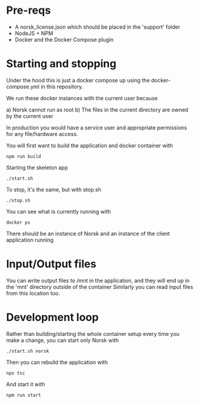 # Pre-reqs

- A norsk_license.json which should be placed in the 'support' folder
- NodeJS + NPM 
- Docker and the Docker Compose plugin

# Starting and stopping

Under the hood this is just a docker compose up using the docker-compose.yml in this repository.

We run these docker instances with the current user because 

a) Norsk cannot run as root
b) The files in the current directory are owned by the current user

In production you would have a service user and appropriate permissions for any file/hardware access.

You will first want to build the application and docker container with

```
npm run build
```

Starting the skeleton app

```
./start.sh
```

To stop, it's the same, but with stop.sh

```
./stop.sh 
```

You can see what is currently running with

```
docker ps
```

There should be an instance of Norsk and an instance of the client application running


# Input/Output files

You can write output files to /mnt in the application, and they will end up in the 'mnt' directory outside of the container
Similarly you can read input files from this location too.

# Development loop


Rather than building/starting the whole container setup every time you make a change, you can start only Norsk with

```
./start.sh norsk
```

Then you can rebuild the application with

```
npx tsc
```


And start it with

```
npm run start
```
